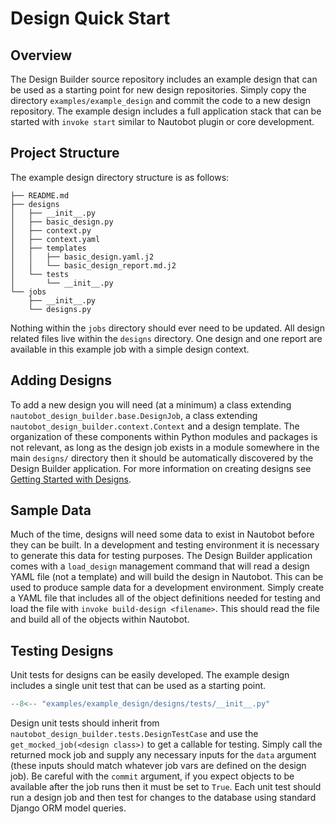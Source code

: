 # Design Quick Start

## Overview

The Design Builder source repository includes an example design that can be used as a starting point for new design repositories. Simply copy the directory `examples/example_design` and commit the code to a new design repository. The example design includes a full application stack that can be started with `invoke start` similar to Nautobot plugin or core development.

## Project Structure

The example design directory structure is as follows:

```plain
├── README.md
├── designs
│   ├── __init__.py
│   ├── basic_design.py
│   ├── context.py
│   ├── context.yaml
│   ├── templates
│   │   ├── basic_design.yaml.j2
│   │   └── basic_design_report.md.j2
│   └── tests
│       └── __init__.py
└── jobs
    ├── __init__.py
    └── designs.py
```

Nothing within the `jobs` directory should ever need to be updated. All design related files live within the `designs` directory. One design and one report are available in this example job with a simple design context.

## Adding Designs

To add a new design you will need (at a minimum) a class extending `nautobot_design_builder.base.DesignJob`, a class extending `nautobot_design_builder.context.Context` and a design template. The organization of these components within Python modules and packages is not relevant, as long as the design job exists in a module somewhere in the main `designs/` directory then it should be automatically discovered by the Design Builder application. For more information on creating designs see [Getting Started with Designs](design_development.md).

## Sample Data

Much of the time, designs will need some data to exist in Nautobot before they can be built. In a development and testing environment it is necessary to generate this data for testing purposes. The Design Builder application comes with a `load_design` management command that will read a design YAML file (not a template) and will build the design in Nautobot. This can be used to produce sample data for a development environment. Simply create a YAML file that includes all of the object definitions needed for testing and load the file with `invoke build-design <filename>`. This should read the file and build all of the objects within Nautobot.

## Testing Designs

Unit tests for designs can be easily developed. The example design includes a single unit test that can be used as a starting point.

```python
--8<-- "examples/example_design/designs/tests/__init__.py"
```

Design unit tests should inherit from `nautobot_design_builder.tests.DesignTestCase` and use the `get_mocked_job(<design class>)` to get a callable for testing. Simply call the returned mock job and supply any necessary inputs for the `data` argument (these inputs should match whatever job vars are defined on the design job). Be careful with the `commit` argument, if you expect objects to be available after the job runs then it must be set to `True`. Each unit test should run a design job and then test for changes to the database using standard Django ORM model queries.
